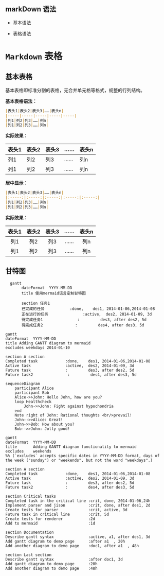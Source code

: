 ## markDown 语法

* 基本语法

* 表格语法

# `Markdown` 表格

## 基本表格

基本表格即标准分割的表格，无合并单元格等格式，规整的行列结构。

**基本表格语法：**

```markdown
|表头1|表头2|表头3|……|表头n|
|-----|-----|-----|-----|-----|
|列1|列2|列3|……|列n|
|列1|列2|列3|……|列n|
```

**实际效果：**

|表头1|表头2|表头3|……|表头n|
|-----|-----|-----|-----|-----|
|列1|列2|列3|……|列n|
|列1|列2|列3|……|列n|

**居中显示：**

```markdown
|表头1|表头2|表头3|……|表头n|
|:-----:|:-----:|:-----:|:-----:|:-----:|
|列1|列2|列3|……|列n|
|列1|列2|列3|……|列n|
```

**实际效果：**

|表头1|表头2|表头3|……|表头n|
|:-----:|:-----:|:-----:|:-----:|:-----:|
|列1|列2|列3|……|列n|
|列1|列2|列3|……|列n|


## 甘特图

```mermaid
  gantt         
       dateFormat  YYYY-MM-DD   
       title 使用mermaid语言定制甘特图

       section 任务1
       已完成的任务           :done,    des1, 2014-01-06,2014-01-08
       正在进行的任务               :active,  des2, 2014-01-09, 3d
       待完成任务1               :         des3, after des2, 5d
       待完成任务2              :         des4, after des3, 5d
```

```mermaid
gantt
dateFormat  YYYY-MM-DD
title Adding GANTT diagram to mermaid
excludes weekdays 2014-01-10

section A section
Completed task            :done,    des1, 2014-01-06,2014-01-08
Active task               :active,  des2, 2014-01-09, 3d
Future task               :         des3, after des2, 5d
Future task2               :         des4, after des3, 5d           
```

```mermaid
sequenceDiagram
    participant Alice
    participant Bob
    Alice->>John: Hello John, how are you?
    loop Healthcheck
        John->>John: Fight against hypochondria
    end
    Note right of John: Rational thoughts <br/>prevail!
    John-->>Alice: Great!
    John->>Bob: How about you?
    Bob-->>John: Jolly good!
```

```mermaid
gantt
dateFormat  YYYY-MM-DD
title       Adding GANTT diagram functionality to mermaid
excludes    weekends
%% (`excludes` accepts specific dates in YYYY-MM-DD format, days of the week ("sunday") or "weekends", but not the word "weekdays".)

section A section
Completed task            :done,    des1, 2014-01-06,2014-01-08
Active task               :active,  des2, 2014-01-09, 3d
Future task               :         des3, after des2, 5d
Future task2              :         des4, after des3, 5d

section Critical tasks
Completed task in the critical line :crit, done, 2014-01-06,24h
Implement parser and jison          :crit, done, after des1, 2d
Create tests for parser             :crit, active, 3d
Future task in critical line        :crit, 5d
Create tests for renderer           :2d
Add to mermaid                      :1d

section Documentation
Describe gantt syntax               :active, a1, after des1, 3d
Add gantt diagram to demo page      :after a1  , 20h
Add another diagram to demo page    :doc1, after a1  , 48h

section Last section
Describe gantt syntax               :after doc1, 3d
Add gantt diagram to demo page      :20h
Add another diagram to demo page    :48h
```
